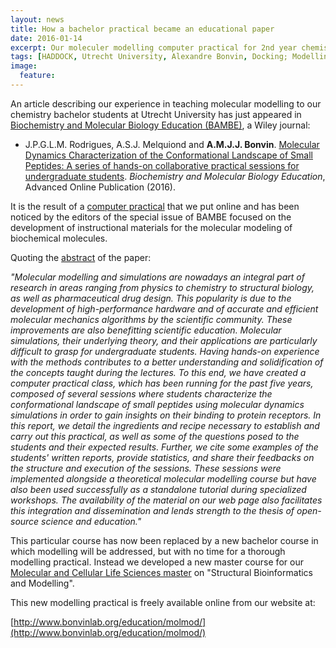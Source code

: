 ```yaml
---
layout: news
title: How a bachelor practical became an educational paper
date: 2016-01-14
excerpt: Our moleculer modelling computer practical for 2nd year chemistry bachelor students published in BAMBE
tags: [HADDOCK, Utrecht University, Alexandre Bonvin, Docking; Modelling; Molecular Dynamics; Education; Teaching]
image:
  feature:
---
```


An article describing our experience in teaching molecular modelling to our chemistry bachelor students at Utrecht University 
has just appeared in [Biochemistry and Molecular Biology Education (BAMBE)](http://onlinelibrary.wiley.com/doi/10.1002/bmb.20941/abstract), a Wiley journal:

* J.P.G.L.M. Rodrigues, A.S.J. Melquiond and  **A.M.J.J. Bonvin**.
[Molecular Dynamics Characterization of the Conformational Landscape of Small Peptides: A series of hands-on collaborative practical sessions for undergraduate students](http://dx.doi.org/doi:10.1002/bmb.20941).
_Biochemistry and Molecular Biology Education_, Advanced Online Publication (2016).


It is the result of a [computer practical](http://nmr.chem.uu.nl/~adrien/course/molmod/) that we put online and has been noticed by the editors of the special issue of BAMBE focused on the development 
of instructional materials for the molecular modeling of biochemical molecules. 

Quoting the [abstract](http://onlinelibrary.wiley.com/doi/10.1002/bmb.20941/abstract) of the paper:

*"Molecular modelling and simulations are nowadays an integral part of research in areas ranging from physics to chemistry to structural biology, as well as pharmaceutical drug design. This popularity is due to the development of high-performance hardware and of accurate and efficient molecular mechanics algorithms by the scientific community. These improvements are also benefitting scientific education. Molecular simulations, their underlying theory, and their applications are particularly difficult to grasp for undergraduate students. Having hands-on experience with the methods contributes to a better understanding and solidification of the concepts taught during the lectures. To this end, we have created a computer practical class, which has been running for the past five years, composed of several sessions where students characterize the conformational landscape of small peptides using molecular dynamics simulations in order to gain insights on their binding to protein receptors. In this report, we detail the ingredients and recipe necessary to establish and carry out this practical, as well as some of the questions posed to the students and their expected results. Further, we cite some examples of the students' written reports, provide statistics, and share their feedbacks on the structure and execution of the sessions. These sessions were implemented alongside a theoretical molecular modelling course but have also been used successfully as a standalone tutorial during specialized workshops. The availability of the material on our web page also facilitates this integration and dissemination and lends strength to the thesis of open-source science and education."*

This particular course has now been replaced by a new bachelor course in which modelling will be addressed, but with no time for a thorough modelling practical.
Instead we developed a new master course for our [Molecular and Cellular Life Sciences master](http://molecular-and-cellular-life-sciences.science.uu.nl) on "Structural Bioinformatics and Modelling". 

This new modelling practical is freely available online from our website at:

[http://www.bonvinlab.org/education/molmod/](http://www.bonvinlab.org/education/molmod/)



